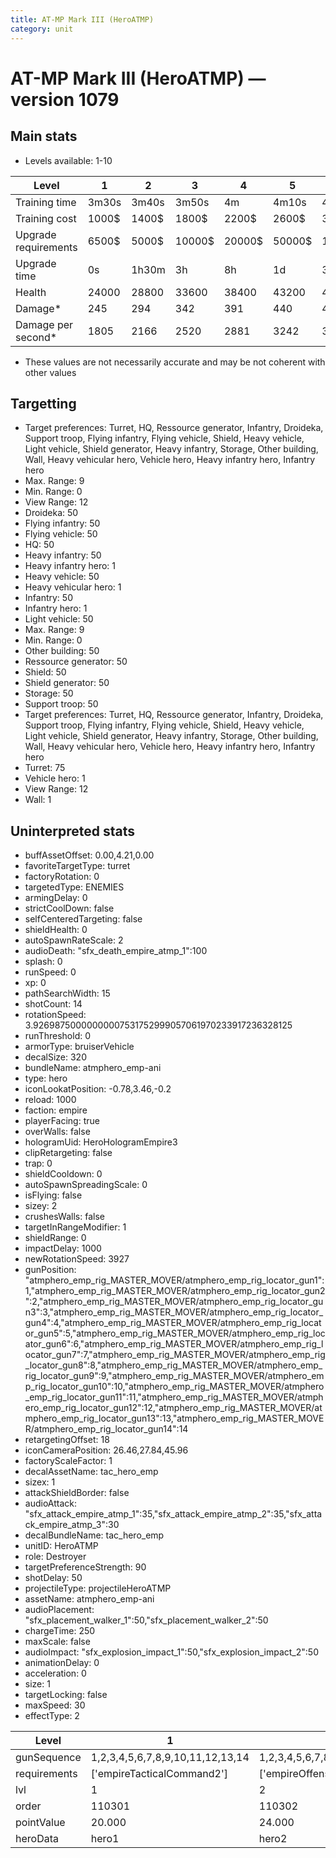 ```yaml
---
title: AT-MP Mark III (HeroATMP)
category: unit
---
```


# AT-MP Mark III (HeroATMP) — version 1079

## Main stats

  * Levels available: 1-10

|Level               |1    |2    |3     |4     |5     |6      |7      |8      |9       |10      |
|--------------------|-----|-----|------|------|------|-------|-------|-------|--------|--------|
|Training time       |3m30s|3m40s|3m50s |4m    |4m10s |4m20s  |4m30s  |9m20s  |9m40s   |10m     |
|Training cost       |1000$|1400$|1800$ |2200$ |2600$ |3000$  |3400$  |4000$  |4200$   |4600$   |
|Upgrade requirements|6500$|5000$|10000$|20000$|50000$|135000$|225000$|450000$|1500000$|2500000$|
|Upgrade time        |0s   |1h30m|3h    |8h    |1d    |3d     |5d     |1w     |1w3d    |2w      |
|Health              |24000|28800|33600 |38400 |43200 |48000  |52800  |57600  |62400   |72000   |
|Damage*             |245  |294  |342   |391   |440   |489    |538    |587    |636     |733     |
|Damage per second*  |1805 |2166 |2520  |2881  |3242  |3603   |3964   |4325   |4686    |5401    |

* These values are not necessarily accurate and may be not coherent with other values

## Targetting

  * Target preferences: Turret, HQ, Ressource generator, Infantry, Droideka, Support troop, Flying infantry, Flying vehicle, Shield, Heavy vehicle, Light vehicle, Shield generator, Heavy infantry, Storage, Other building, Wall, Heavy vehicular hero, Vehicle hero, Heavy infantry hero, Infantry hero
  * Max. Range: 9
  * Min. Range: 0
  * View Range: 12
  * Droideka: 50
  * Flying infantry: 50
  * Flying vehicle: 50
  * HQ: 50
  * Heavy infantry: 50
  * Heavy infantry hero: 1
  * Heavy vehicle: 50
  * Heavy vehicular hero: 1
  * Infantry: 50
  * Infantry hero: 1
  * Light vehicle: 50
  * Max. Range: 9
  * Min. Range: 0
  * Other building: 50
  * Ressource generator: 50
  * Shield: 50
  * Shield generator: 50
  * Storage: 50
  * Support troop: 50
  * Target preferences: Turret, HQ, Ressource generator, Infantry, Droideka, Support troop, Flying infantry, Flying vehicle, Shield, Heavy vehicle, Light vehicle, Shield generator, Heavy infantry, Storage, Other building, Wall, Heavy vehicular hero, Vehicle hero, Heavy infantry hero, Infantry hero
  * Turret: 75
  * Vehicle hero: 1
  * View Range: 12
  * Wall: 1

## Uninterpreted stats

  * buffAssetOffset: 0.00,4.21,0.00
  * favoriteTargetType: turret
  * factoryRotation: 0
  * targetedType: ENEMIES
  * armingDelay: 0
  * strictCoolDown: false
  * selfCenteredTargeting: false
  * shieldHealth: 0
  * autoSpawnRateScale: 2
  * audioDeath: "sfx_death_empire_atmp_1":100
  * splash: 0
  * runSpeed: 0
  * xp: 0
  * pathSearchWidth: 15
  * shotCount: 14
  * rotationSpeed: 3.92698750000000007531752999057061970233917236328125
  * runThreshold: 0
  * armorType: bruiserVehicle
  * decalSize: 320
  * bundleName: atmphero_emp-ani
  * type: hero
  * iconLookatPosition: -0.78,3.46,-0.2
  * reload: 1000
  * faction: empire
  * playerFacing: true
  * overWalls: false
  * hologramUid: HeroHologramEmpire3
  * clipRetargeting: false
  * trap: 0
  * shieldCooldown: 0
  * autoSpawnSpreadingScale: 0
  * isFlying: false
  * sizey: 2
  * crushesWalls: false
  * targetInRangeModifier: 1
  * shieldRange: 0
  * impactDelay: 1000
  * newRotationSpeed: 3927
  * gunPosition: "atmphero_emp_rig_MASTER_MOVER/atmphero_emp_rig_locator_gun1":1,"atmphero_emp_rig_MASTER_MOVER/atmphero_emp_rig_locator_gun2":2,"atmphero_emp_rig_MASTER_MOVER/atmphero_emp_rig_locator_gun3":3,"atmphero_emp_rig_MASTER_MOVER/atmphero_emp_rig_locator_gun4":4,"atmphero_emp_rig_MASTER_MOVER/atmphero_emp_rig_locator_gun5":5,"atmphero_emp_rig_MASTER_MOVER/atmphero_emp_rig_locator_gun6":6,"atmphero_emp_rig_MASTER_MOVER/atmphero_emp_rig_locator_gun7":7,"atmphero_emp_rig_MASTER_MOVER/atmphero_emp_rig_locator_gun8":8,"atmphero_emp_rig_MASTER_MOVER/atmphero_emp_rig_locator_gun9":9,"atmphero_emp_rig_MASTER_MOVER/atmphero_emp_rig_locator_gun10":10,"atmphero_emp_rig_MASTER_MOVER/atmphero_emp_rig_locator_gun11":11,"atmphero_emp_rig_MASTER_MOVER/atmphero_emp_rig_locator_gun12":12,"atmphero_emp_rig_MASTER_MOVER/atmphero_emp_rig_locator_gun13":13,"atmphero_emp_rig_MASTER_MOVER/atmphero_emp_rig_locator_gun14":14
  * retargetingOffset: 18
  * iconCameraPosition: 26.46,27.84,45.96
  * factoryScaleFactor: 1
  * decalAssetName: tac_hero_emp
  * sizex: 1
  * attackShieldBorder: false
  * audioAttack: "sfx_attack_empire_atmp_1":35,"sfx_attack_empire_atmp_2":35,"sfx_attack_empire_atmp_3":30
  * decalBundleName: tac_hero_emp
  * unitID: HeroATMP
  * role: Destroyer
  * targetPreferenceStrength: 90
  * shotDelay: 50
  * projectileType: projectileHeroATMP
  * assetName: atmphero_emp-ani
  * audioPlacement: "sfx_placement_walker_1":50,"sfx_placement_walker_2":50
  * chargeTime: 250
  * maxScale: false
  * audioImpact: "sfx_explosion_impact_1":50,"sfx_explosion_impact_2":50
  * animationDelay: 0
  * acceleration: 0
  * size: 1
  * targetLocking: false
  * maxSpeed: 30
  * effectType: 2

|Level       |1                               |2                               |3                               |4                               |5                               |6                               |7                               |8                               |9                               |10                              |
|------------|--------------------------------|--------------------------------|--------------------------------|--------------------------------|--------------------------------|--------------------------------|--------------------------------|--------------------------------|--------------------------------|--------------------------------|
|gunSequence |1,2,3,4,5,6,7,8,9,10,11,12,13,14|1,2,3,4,5,6,7,8,9,10,11,12,13,14|1,2,3,4,5,6,7,8,9,10,11,12,13,14|1,2,3,4,5,6,7,8,9,10,11,12,13,14|1,2,3,4,5,6,7,8,9,10,11,12,13,14|1,2,3,4,5,6,7,8,9,10,11,12,13,14|1,2,3,4,5,6,7,8,9,10,11,12,13,14|1,2,3,4,5,6,7,8,9,10,11,12,13,14|14,13,12,11,10,9,8,7,6,5,4,3,2,1|1,2,3,8,9,10,4,5,11,12,6,7,13,14|
|requirements|['empireTacticalCommand2']      |['empireOffenseLab2']           |['empireOffenseLab3']           |['empireOffenseLab4']           |['empireOffenseLab5']           |['empireOffenseLab6']           |['empireOffenseLab7']           |['empireOffenseLab8']           |['empireOffenseLab9']           |['empireOffenseLab10']          |
|lvl         |1                               |2                               |3                               |4                               |5                               |6                               |7                               |8                               |9                               |10                              |
|order       |110301                          |110302                          |110303                          |110304                          |110305                          |110306                          |110307                          |110308                          |110309                          |110310                          |
|pointValue  |20.000                          |24.000                          |28.000                          |32.000                          |36.000                          |40.000                          |44.000                          |48.000                          |52.000                          |60.000                          |
|heroData    |hero1                           |hero2                           |hero3                           |hero4                           |hero5                           |hero6                           |hero7                           |hero8                           |hero9                           |hero10                          |

